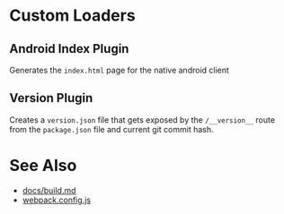 # Custom Loaders

## Android Index Plugin

Generates the `index.html` page for the native android client

## Version Plugin

Creates a `version.json` file that gets exposed by the `/__version__` route from the `package.json` file and current git commit hash.

# See Also

- [docs/build.md](../docs/build.md)
- [webpack.config.js](../webpack.config.js)